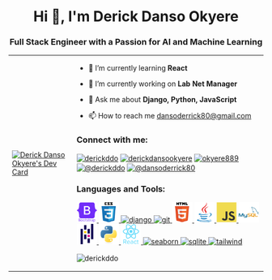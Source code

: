 <!--![MasterHead](https://logicmojo.com/assets/dist/new_pages/images/js-gif.gif)-->
<h1 align="center">Hi 👋, I'm Derick Danso Okyere</h1>
<h3 align="center">Full Stack Engineer with a Passion for AI and Machine Learning</h3>

<table>
  <tr>
    <td>
      <p>
        <a href="https://app.daily.dev/derickdansookyere"><img src="https://api.daily.dev/devcards/v2/1ndf2Md9ayTfftKRtyZ25.png?type=default&r=q1u" width="450" alt="Derick Danso Okyere's Dev Card"/></a>
      </p>
    </td>
    <td>
   
  * 🌱 I’m currently learning <b>React</b>
  
  * 🔭 I’m currently working on <b>Lab Net Manager</b>
      
  * 💬 Ask me about <b>Django, Python, JavaScript</b>
      
  * 📫 How to reach me <a href="mailto:dansoderrick80@gmail.com">dansoderrick80@gmail.com</a>
  <h3 align="left">Connect with me:</h3>
  <p align="left">
      <a href="https://dev.to/derickddo" target="blank"><img align="center" src="https://raw.githubusercontent.com/rahuldkjain/github-profile-readme-generator/master/src/images/icons/Social/devto.svg" alt="derickddo" height="30" width="40" /></a>
      <a href="https://linkedin.com/in/derickdansookyere" target="blank"><img align="center" src="https://raw.githubusercontent.com/rahuldkjain/github-profile-readme-generator/master/src/images/icons/Social/linked-in-alt.svg" alt="derickdansookyere" height="30" width="40" /></a>
      <a href="https://instagram.com/derickddo" target="blank"><img align="center" src="https://raw.githubusercontent.com/rahuldkjain/github-profile-readme-generator/master/src/images/icons/Social/instagram.svg" alt="okyere889" height="30" width="40" /></a>
      <a href="https://medium.com/@derickddo" target="blank"><img align="center" src="https://raw.githubusercontent.com/rahuldkjain/github-profile-readme-generator/master/src/images/icons/Social/medium.svg" alt="@derickddo" height="30" width="40" /></a>
        <a href="https://www.hackerrank.com/@dansoderrick80" target="blank"><img align="center" src="https://raw.githubusercontent.com/rahuldkjain/github-profile-readme-generator/master/src/images/icons/Social/hackerrank.svg" alt="@dansoderrick80" height="30" width="40" /></a>
  </p>
  </p>

  <h3 align="left">Languages and Tools:</h3>
  <p align="left"> <a href="https://getbootstrap.com" target="_blank" rel="noreferrer"> <img src="https://raw.githubusercontent.com/devicons/devicon/master/icons/bootstrap/bootstrap-plain-wordmark.svg" alt="bootstrap" width="40" height="40"/> </a> <a href="https://www.w3schools.com/css/" target="_blank" rel="noreferrer"> <img src="https://raw.githubusercontent.com/devicons/devicon/master/icons/css3/css3-original-wordmark.svg" alt="css3" width="40" height="40"/> </a> <a href="https://www.djangoproject.com/" target="_blank" rel="noreferrer"> <img src="https://cdn.worldvectorlogo.com/logos/django.svg" alt="django" width="40" height="40"/> </a> <a href="https://git-scm.com/" target="_blank" rel="noreferrer"> <img src="https://www.vectorlogo.zone/logos/git-scm/git-scm-icon.svg" alt="git" width="40" height="40"/> </a> <a href="https://www.w3.org/html/" target="_blank" rel="noreferrer"> <img src="https://raw.githubusercontent.com/devicons/devicon/master/icons/html5/html5-original-wordmark.svg" alt="html5" width="40" height="40"/> </a> <a href="https://www.java.com" target="_blank" rel="noreferrer"> <img src="https://raw.githubusercontent.com/devicons/devicon/master/icons/java/java-original.svg" alt="java" width="40" height="40"/> </a> <a href="https://developer.mozilla.org/en-US/docs/Web/JavaScript" target="_blank" rel="noreferrer"> <img src="https://raw.githubusercontent.com/devicons/devicon/master/icons/javascript/javascript-original.svg" alt="javascript" width="40" height="40"/> </a> <a href="https://www.mysql.com/" target="_blank" rel="noreferrer"> <img src="https://raw.githubusercontent.com/devicons/devicon/master/icons/mysql/mysql-original-wordmark.svg" alt="mysql" width="40" height="40"/> </a> <a href="https://pandas.pydata.org/" target="_blank" rel="noreferrer"> <img src="https://raw.githubusercontent.com/devicons/devicon/2ae2a900d2f041da66e950e4d48052658d850630/icons/pandas/pandas-original.svg" alt="pandas" width="40" height="40"/> </a> <a href="https://www.python.org" target="_blank" rel="noreferrer"> <img src="https://raw.githubusercontent.com/devicons/devicon/master/icons/python/python-original.svg" alt="python" width="40" height="40"/> </a> <a href="https://reactjs.org/" target="_blank" rel="noreferrer"> <img src="https://raw.githubusercontent.com/devicons/devicon/master/icons/react/react-original-wordmark.svg" alt="react" width="40" height="40"/> </a> <a href="https://seaborn.pydata.org/" target="_blank" rel="noreferrer"> <img src="https://seaborn.pydata.org/_images/logo-mark-lightbg.svg" alt="seaborn" width="40" height="40"/> </a> <a href="https://www.sqlite.org/" target="_blank" rel="noreferrer"> <img src="https://www.vectorlogo.zone/logos/sqlite/sqlite-icon.svg" alt="sqlite" width="40" height="40"/> </a> <a href="https://tailwindcss.com/" target="_blank" rel="noreferrer"> <img src="https://www.vectorlogo.zone/logos/tailwindcss/tailwindcss-icon.svg" alt="tailwind" width="40" height="40"/> </a> </p>
  
  <p><img align="center" src="https://github-readme-stats.vercel.app/api/top-langs?username=derickddo&show_icons=true&locale=en&layout=compact" alt="derickddo" /></p>
    </td>
  </tr>
</table>





<!--### Blogs posts -->
<!-- BLOG-POST-LIST:START -->
<!-- BLOG-POST-LIST:END -->


